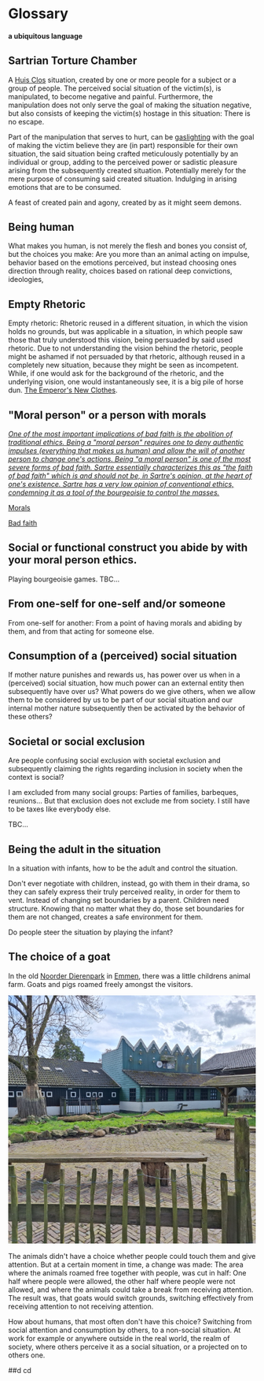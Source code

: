 # Glossary

#### a ubiquitous language

## Sartrian Torture Chamber

A
[Huis Clos](https://en.wikipedia.org/wiki/No_Exit)
situation, created by one or more people for a subject or a group of people. The
perceived social situation of the victim(s), is manipulated, to become negative
and painful. Furthermore, the manipulation does not only serve the goal of
making the situation negative, but also consists of keeping the victim(s)
hostage in this situation: There is no escape.

Part of the manipulation that serves to hurt, can be
[gaslighting](https://en.wikipedia.org/wiki/Gaslighting)
with the goal of making the victim believe they are (in part) responsible for
their own situation, the said situation being crafted meticulously potentially
by an individual or group, adding to the perceived power or sadistic pleasure
arising from the subsequently created situation. Potentially merely for the mere
purpose of consuming said created situation. Indulging in arising emotions that
are to be consumed.

A feast of created pain and agony, created by as it might seem demons.

## Being human

What makes you human, is not merely the flesh and bones you consist of, but the
choices you make: Are you more than an animal acting on impulse, behavior based
on the emotions perceived, but instead choosing ones direction through reality,
choices based on rational deep convictions, ideologies, 

## Empty Rhetoric

Empty rhetoric: Rhetoric reused in a different situation, in which the vision
holds no grounds, but was applicable in a situation, in which people saw those
that truly understood this vision, being persuaded by said used rhetoric. Due to
not understanding the vision behind the rhetoric, people might be ashamed if not
persuaded by that rhetoric, although reused in a completely new situation, because
they might be seen as incompetent. While, if one would ask for the background of
the rhetoric, and the underlying vision, one would instantaneously see, it is a
big pile of horse dun.
[The Emperor's New Clothes](https://en.wikipedia.org/wiki/The_Emperor%27s_New_Clothes).

## "Moral person" or a person with morals

*[One of the most important implications of bad faith is the abolition of
traditional ethics. Being a "moral person" requires one to deny authentic
impulses (everything that makes us human) and allow the will of another person
to change one's actions. Being "a moral person" is one of the most severe forms
of bad faith. Sartre essentially characterizes this as "the faith of bad faith"
which is and should not be, in Sartre's opinion, at the heart of one's
existence. Sartre has a very low opinion of conventional ethics, condemning it
as a tool of the bourgeoisie to control the masses.](https://en.wikipedia.org/wiki/Being_and_Nothingness)*

[Morals](https://dictionary.cambridge.org/dictionary/english/moral)

[Bad faith](https://en.wikipedia.org/wiki/Bad_faith_(existentialism))

## Social or functional construct you abide by with your moral person ethics.

Playing bourgeoisie games.
TBC...

## From one-self for one-self and/or someone

From one-self for another: From a point of having morals and abiding by them,
and from that acting for someone else.

## Consumption of a (perceived) social situation

If mother nature punishes and rewards us, has power over us when in a
(perceived) social situation, how much power can an external entity then
subsequently have over us? What powers do we give others, when we allow them to
be considered by us to be part of our social situation and our internal mother
nature subsequently then be activated by the behavior of these others?

## Societal or social exclusion

Are people confusing social exclusion with societal exclusion and subsequently
claiming the rights regarding inclusion in society when the context is social?

I am excluded from many social groups: Parties of families, barbeques,
reunions... But that exclusion does not exclude me from society. I still have to
be taxes like everybody else.

TBC...

## Being the adult in the situation

In a situation with infants, how to be the adult and control the situation.

Don't ever negotiate with children, instead, go with them in their drama, so
they can safely express their truly perceived reality, in order for them to
vent. Instead of changing set boundaries by a parent. Children need structure.
Knowing that no matter what they do, those set boundaries for them are not
changed, creates a safe environment for them.

Do people steer the situation by playing the infant?

## The choice of a goat

In the old [Noorder Dierenpark](https://en.wikipedia.org/wiki/Dierenpark_Emmen)
in [Emmen](https://en.wikipedia.org/wiki/Emmen,_Netherlands), there was a little
childrens animal farm. Goats and pigs roamed freely amongst the visitors.

![Noorder Dierenpark animal farm](https://github.com/andres81/Model_of_the_Psyche/blob/main/case-files/images/goats-free-to-take-a-break.jpg?raw=true)

The animals didn't have a choice whether people could touch them and give
attention. But at a certain moment in time, a change was made: The area where
the animals roamed free together with people, was cut in half: One half where
people were allowed, the other half where people were not allowed, and where the
animals could take a break from receiving attention. The result was, that goats
would switch grounds, switching effectively from receiving attention to not
receiving attention.

How about humans, that most often don't have this choice? Switching from social
attention and consumption by others, to a non-social situation. At work for
example or anywhere outside in the real world, the realm of society, where
others perceive it as a social situation, or a projected on to others one.

##d
cd 